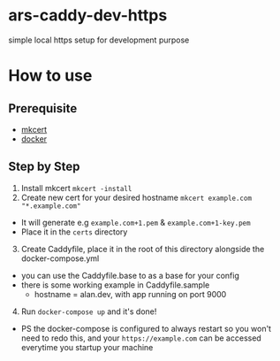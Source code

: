 # ars-caddy-dev-https
simple local https setup for development purpose

# How to use
## Prerequisite
* [mkcert](https://github.com/FiloSottile/mkcert)
* [docker](https://docs.docker.com/get-docker/)

## Step by Step
1. Install mkcert `mkcert -install`
2. Create new cert for your desired hostname `mkcert example.com "*.example.com"`
  * It will generate e.g `example.com+1.pem` & `example.com+1-key.pem`
  * Place it in the `certs` directory
3. Create Caddyfile, place it in the root of this directory alongside the docker-compose.yml
  * you can use the Caddyfile.base to as a base for your config
  * there is some working example in Caddyfile.sample
    * hostname = alan.dev, with app running on port 9000 
4. Run `docker-compose up` and it's done!
  * PS the docker-compose is configured to always restart so you won't need to redo this, and your `https://example.com` can be accessed everytime you startup your machine
